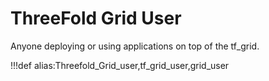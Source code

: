 # ThreeFold Grid User

Anyone deploying or using applications on top of the tf_grid.

!!!def alias:Threefold_Grid_user,tf_grid_user,grid_user
